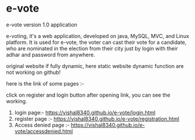# e-vote
e-vote version 1.0 application

e-voting, it's a web application, developed on java, MySQL, MVC, and Linux platform. It is used for e-vote, the voter can cast their vote for a candidate, who are nominated in the election from their city just by login with their adhar and password from anywhere.

original website if fully dynamic, here static website dynamic function are not working on github!

here is the link of some pages :-


click on register and login button after opening link, you can see the working.


1. login page:- https://vishal8340.github.io/e-vote/login.html
2. register page :- https://vishal8340.github.io/e-vote/registration.html
3. Access denied page :- https://vishal8340.github.io/e-vote/accessdenied.html
